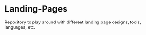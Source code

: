 # Landing-Pages
Repository to play around with different landing page designs, tools, languages, etc.
